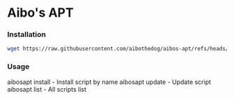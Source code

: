 # Aibo's APT
### Installation
```bash
wget https://raw.githubusercontent.com/aibothedog/aibos-apt/refs/heads/master/aibosapt.lua aibosapt
```
### Usage
aibosapt install <ScriptName> - Install script by name
aibosapt update <ScriptName> - Update script
aibosapt list - All scripts list